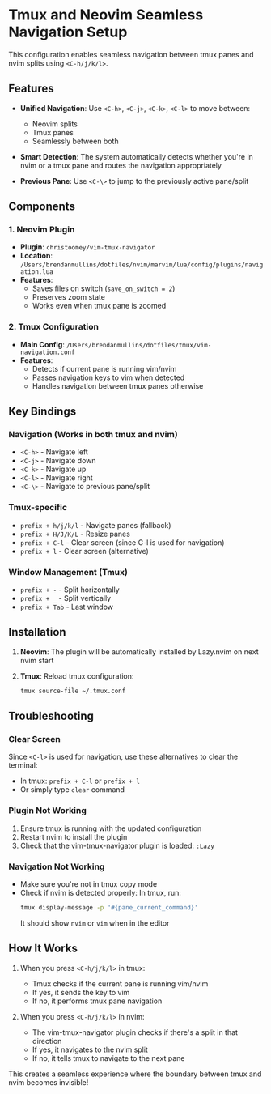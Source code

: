 # Tmux and Neovim Seamless Navigation Setup

This configuration enables seamless navigation between tmux panes and nvim splits using `<C-h/j/k/l>`.

## Features

- **Unified Navigation**: Use `<C-h>`, `<C-j>`, `<C-k>`, `<C-l>` to move between:
  - Neovim splits
  - Tmux panes
  - Seamlessly between both

- **Smart Detection**: The system automatically detects whether you're in nvim or a tmux pane and routes the navigation appropriately

- **Previous Pane**: Use `<C-\>` to jump to the previously active pane/split

## Components

### 1. Neovim Plugin
- **Plugin**: `christoomey/vim-tmux-navigator`
- **Location**: `/Users/brendanmullins/dotfiles/nvim/marvim/lua/config/plugins/navigation.lua`
- **Features**:
  - Saves files on switch (`save_on_switch = 2`)
  - Preserves zoom state
  - Works even when tmux pane is zoomed

### 2. Tmux Configuration
- **Main Config**: `/Users/brendanmullins/dotfiles/tmux/vim-navigation.conf`
- **Features**:
  - Detects if current pane is running vim/nvim
  - Passes navigation keys to vim when detected
  - Handles navigation between tmux panes otherwise

## Key Bindings

### Navigation (Works in both tmux and nvim)
- `<C-h>` - Navigate left
- `<C-j>` - Navigate down  
- `<C-k>` - Navigate up
- `<C-l>` - Navigate right
- `<C-\>` - Navigate to previous pane/split

### Tmux-specific
- `prefix + h/j/k/l` - Navigate panes (fallback)
- `prefix + H/J/K/L` - Resize panes
- `prefix + C-l` - Clear screen (since C-l is used for navigation)
- `prefix + l` - Clear screen (alternative)

### Window Management (Tmux)
- `prefix + -` - Split horizontally
- `prefix + _` - Split vertically
- `prefix + Tab` - Last window

## Installation

1. **Neovim**: The plugin will be automatically installed by Lazy.nvim on next nvim start

2. **Tmux**: Reload tmux configuration:
   ```bash
   tmux source-file ~/.tmux.conf
   ```

## Troubleshooting

### Clear Screen
Since `<C-l>` is used for navigation, use these alternatives to clear the terminal:
- In tmux: `prefix + C-l` or `prefix + l`
- Or simply type `clear` command

### Plugin Not Working
1. Ensure tmux is running with the updated configuration
2. Restart nvim to install the plugin
3. Check that the vim-tmux-navigator plugin is loaded: `:Lazy`

### Navigation Not Working
- Make sure you're not in tmux copy mode
- Check if nvim is detected properly: In tmux, run:
  ```bash
  tmux display-message -p '#{pane_current_command}'
  ```
  It should show `nvim` or `vim` when in the editor

## How It Works

1. When you press `<C-h/j/k/l>` in tmux:
   - Tmux checks if the current pane is running vim/nvim
   - If yes, it sends the key to vim
   - If no, it performs tmux pane navigation

2. When you press `<C-h/j/k/l>` in nvim:
   - The vim-tmux-navigator plugin checks if there's a split in that direction
   - If yes, it navigates to the nvim split
   - If no, it tells tmux to navigate to the next pane

This creates a seamless experience where the boundary between tmux and nvim becomes invisible!